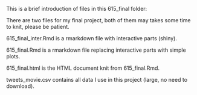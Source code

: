 This is a brief introduction of files in this 615_final folder:

There are two files for my final project, both of them may takes some time to knit, please be patient. 

615_final_inter.Rmd is a rmarkdown file with interactive parts (shiny). 

615_final.Rmd is a rmarkdown file replacing interactive parts with simple plots. 

615_final.html is the HTML document knit from 615_final.Rmd. 

tweets_movie.csv contains all data I use in this project (large, no need to download). 

